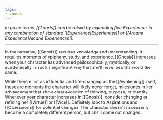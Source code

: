 ```yaml
---
tags:
- Gnosis
---
```


_In game terms, [[Gnosis]] can be raised by expending five Experiences in any combination of standard [[Experience|Experiences]] or [[Arcane Experience|Arcane Experiences]]._

---

In the narrative, [[Gnosis]] requires knowledge and understanding. It requires moments of epiphany, study, and experience. [[Gnosis]] increases when your character has advanced philosophically, mystically, or academically in such a significant way that she’ll never see the world the same.

While they’re not as influential and life-changing as the [[Awakening]] itself, these are moments the character will likely never forget, milestones in her advancement that show clear evolution of thinking, purpose, or identity. Whenever your character increases in [[Gnosis]], consider changing or refining her [[Virtue]] or [[Vice]]. Definitely look to Aspirations and [[Obsessions]] for potential changes. The character doesn’t necessarily become a completely different person, but she’ll come out changed.